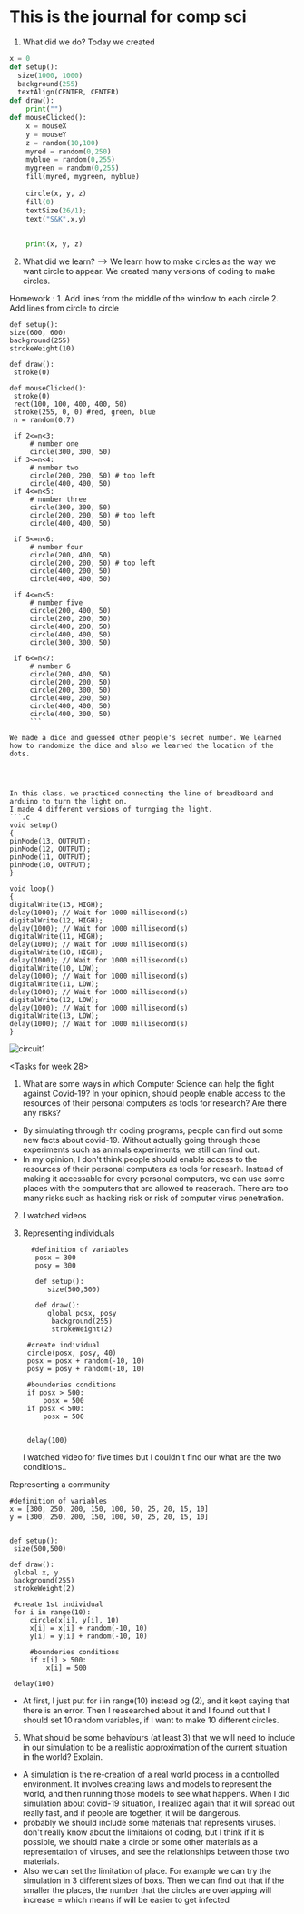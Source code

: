 # This is the journal for comp sci

1. What did we do? 
Today we created
```.py 
x = 0 
def setup():
  size(1000, 1000)
  background(255)
  textAlign(CENTER, CENTER)
def draw():
    print("")
def mouseClicked(): 
    x = mouseX
    y = mouseY
    z = random(10,100)
    myred = random(0,250)
    myblue = random(0,255)
    mygreen = random(0,255)
    fill(myred, mygreen, myblue)
    
    circle(x, y, z)
    fill(0)
    textSize(26/1); 
    text("S&K",x,y)
    
    
    print(x, y, z)
 ```
    
    
  2. What did we learn? 
    --> We learn how to make circles as the way we want circle to appear. We created many versions of coding to make circles. 
    
    
  Homework : 1. Add lines from the middle of the window to each circle 
              2. Add lines from circle to circle
               
               
   ```            
 def setup():
  size(600, 600)
  background(255)
  strokeWeight(10)
  
def draw():
    stroke(0)
    
def mouseClicked():
    stroke(0)
    rect(100, 100, 400, 400, 50)
    stroke(255, 0, 0) #red, green, blue
    n = random(0,7)
    
    if 2<=n<3: 
        # number one
        circle(300, 300, 50)
    if 3<=n<4: 
        # number two
        circle(200, 200, 50) # top left
        circle(400, 400, 50)
    if 4<=n<5:
        # number three
        circle(300, 300, 50)
        circle(200, 200, 50) # top left
        circle(400, 400, 50)
        
    if 5<=n<6:
        # number four
        circle(200, 400, 50)
        circle(200, 200, 50) # top left
        circle(400, 200, 50)
        circle(400, 400, 50)
    
    if 4<=n<5:
        # number five
        circle(200, 400, 50)
        circle(200, 200, 50)
        circle(400, 200, 50)
        circle(400, 400, 50)
        circle(300, 300, 50)
    
    if 6<=n<7:
        # number 6
        circle(200, 400, 50)
        circle(200, 200, 50)
        circle(200, 300, 50)
        circle(400, 200, 50)
        circle(400, 400, 50)
        circle(400, 300, 50)
        ```
        
We made a dice and guessed other people's secret number. We learned how to randomize the dice and also we learned the location of the dots. 
  
  
  
  
  In this class, we practiced connecting the line of breadboard and arduino to turn the light on. 
  I made 4 different versions of turnging the light. 
 ```.c
  void setup()
{
  pinMode(13, OUTPUT);
  pinMode(12, OUTPUT);
  pinMode(11, OUTPUT);
  pinMode(10, OUTPUT);
}

void loop()
{
  digitalWrite(13, HIGH);
  delay(1000); // Wait for 1000 millisecond(s)
  digitalWrite(12, HIGH);
  delay(1000); // Wait for 1000 millisecond(s)
  digitalWrite(11, HIGH);
  delay(1000); // Wait for 1000 millisecond(s)
  digitalWrite(10, HIGH);
  delay(1000); // Wait for 1000 millisecond(s)
  digitalWrite(10, LOW);
  delay(1000); // Wait for 1000 millisecond(s)
  digitalWrite(11, LOW);
  delay(1000); // Wait for 1000 millisecond(s)
  digitalWrite(12, LOW);
  delay(1000); // Wait for 1000 millisecond(s)
  digitalWrite(13, LOW);
  delay(1000); // Wait for 1000 millisecond(s)
}
 ```
 ![circuit1](circuit1.png)

<Tasks for week 28>

1. What are some ways in which Computer Science can help the fight against Covid-19?
In your opinion, should people enable access to the resources of their personal computers as tools for research? Are there any risks?

- By simulating through thr coding programs, people can find out some new facts about covid-19. Without actually going through those experiments such as animals experiments, we still can find out. 
- In my opinion, I don't think people should enable access to the resources of their personal computers as tools for researh. Instead of making it accessable for every personal computers, we can use some places with the computers that are allowed to reaserach. There are too many risks such as hacking risk or risk of computer virus penetration. 

2. I watched videos 

3. Representing individuals
   ``` 
     #definition of variables
      posx = 300
      posy = 300

      def setup():
         size(500,500)
    
      def draw():
         global posx, posy
          background(255)
          strokeWeight(2)
    
    #create individual
    circle(posx, posy, 40)
    posx = posx + random(-10, 10)
    posy = posy + random(-10, 10) 
    
    #bounderies conditions
    if posx > 500:
        posx = 500
    if posx < 500:
        posx = 500
        
        
    delay(100)
    ``` 
   I watched video for five times but I couldn't find our what are the two conditions.. 
   
  Representing a community
   ```
  #definition of variables
x = [300, 250, 200, 150, 100, 50, 25, 20, 15, 10]
y = [300, 250, 200, 150, 100, 50, 25, 20, 15, 10]


def setup():
    size(500,500)
    
def draw():
    global x, y
    background(255)
    strokeWeight(2)
    
    #create 1st individual
    for i in range(10): 
        circle(x[i], y[i], 10)
        x[i] = x[i] + random(-10, 10)
        y[i] = y[i] + random(-10, 10) 

        #bounderies conditions
        if x[i] > 500:
            x[i] = 500
   
    delay(100)
```
- At first, I just put for i in range(10) instead og (2), and it kept saying that there is an error. Then I reasearched about it and I found out that I should set 10 random variables, if I want to make 10 different circles. 

5. What should be some behaviours (at least 3) that we will need to include in our simulation to be a realistic approximation of the current situation in the world? Explain.

- A simulation is the re-creation of a real world process in a controlled environment. It involves creating laws and models to represent the world, and then running those models to see what happens. When I did simulation about covid-19 situation, I realized again that it will spread out really fast, and if people are together, it will be dangerous. 
- probably we should include some materials that represents viruses. I don't really know about the limitaions of coding, but I think if it is possible, we should make a circle or some other materials as a representation of viruses, and see the relationships between those two materials. 
- Also we can set the limitation of place. For example we can try the simulation in 3 different sizes of boxs. Then we can find out that if the smaller the places, the number that the circles are overlapping will increase = which means if will be easier to get infected 
